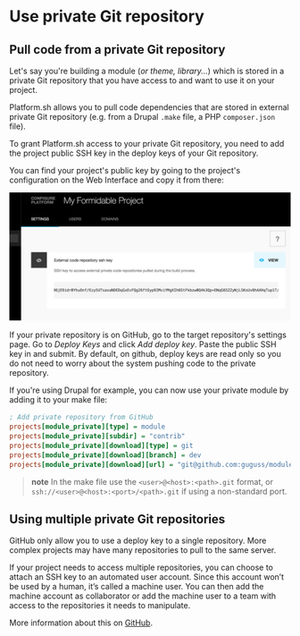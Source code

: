# Use private Git repository

## Pull code from a private Git repository

Let's say you're building a module (*or theme, library...*) which is
stored in a private Git repository that you have access to and want to
use it on your project.

Platform.sh allows you to pull code dependencies that are stored in external private 
Git repository (e.g. from a Drupal `.make` file, a PHP `composer.json` file).

To grant Platform.sh access to your private Git repository, you need to add
the project public SSH key in the deploy keys of your Git repository.

You can find your project's public key by going to the project's configuration
on the Web Interface and copy it from there:

![Deploy Key](/images/deploykey.png)

If your private repository is on GitHub, go to the target repository's
settings page. Go to *Deploy Keys* and click *Add deploy key*. Paste the
public SSH key in and submit. By default, on github, deploy keys are read only
so you do not need to worry about the system pushing code to the private
repository.

If you're using Drupal for example, you can now use your private module
by adding it to your make file:

```ini
; Add private repository from GitHub
projects[module_private][type] = module
projects[module_private][subdir] = "contrib"
projects[module_private][download][type] = git
projects[module_private][download][branch] = dev
projects[module_private][download][url] = "git@github.com:guguss/module_private.git"
```

> **note**
> In the make file use the `<user>@<host>:<path>.git` format, or `ssh://<user>@<host>:<port>/<path>.git` if using a non-standard port.

## Using multiple private Git repositories

GitHub only allow you to use a deploy key to a single repository. More
complex projects may have many repositories to pull to the same server.

If your project needs to access multiple repositories, you can choose to
attach an SSH key to an automated user account. Since this account won’t
be used by a human, it’s called a machine user. You can then add the
machine account as collaborator or add the machine user to a team with
access to the repositories it needs to manipulate.

More information about this on
[GitHub](https://developer.github.com/guides/managing-deploy-keys/#machine-users).

